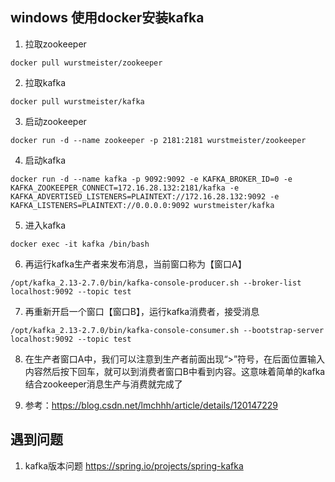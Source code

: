 ## windows 使用docker安装kafka
1. 拉取zookeeper
```
docker pull wurstmeister/zookeeper
```
2. 拉取kafka
```
docker pull wurstmeister/kafka
```

3. 启动zookeeper
```
docker run -d --name zookeeper -p 2181:2181 wurstmeister/zookeeper
```

4. 启动kafka
```
docker run -d --name kafka -p 9092:9092 -e KAFKA_BROKER_ID=0 -e KAFKA_ZOOKEEPER_CONNECT=172.16.28.132:2181/kafka -e KAFKA_ADVERTISED_LISTENERS=PLAINTEXT://172.16.28.132:9092 -e KAFKA_LISTENERS=PLAINTEXT://0.0.0.0:9092 wurstmeister/kafka
```

5. 进入kafka
```
docker exec -it kafka /bin/bash
```

6. 再运行kafka生产者来发布消息，当前窗口称为【窗口A】
```
/opt/kafka_2.13-2.7.0/bin/kafka-console-producer.sh --broker-list localhost:9092 --topic test
```

7. 再重新开启一个窗口【窗口B】，运行kafka消费者，接受消息
```
/opt/kafka_2.13-2.7.0/bin/kafka-console-consumer.sh --bootstrap-server localhost:9092 --topic test
```

8. 在生产者窗口A中，我们可以注意到生产者前面出现“>”符号，在后面位置输入内容然后按下回车，就可以到消费者窗口B中看到内容。这意味着简单的kafka结合zookeeper消息生产与消费就完成了

9. 参考：https://blog.csdn.net/lmchhh/article/details/120147229

## 遇到问题
1. kafka版本问题
   https://spring.io/projects/spring-kafka
